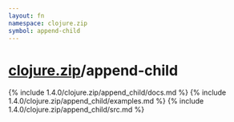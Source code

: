 ```yaml
---
layout: fn
namespace: clojure.zip
symbol: append-child
---
```


# [clojure.zip](../)/append-child

{% include 1.4.0/clojure.zip/append_child/docs.md %}
{% include 1.4.0/clojure.zip/append_child/examples.md %}
{% include 1.4.0/clojure.zip/append_child/src.md %}

